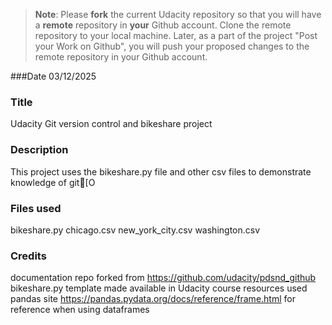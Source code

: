>**Note**: Please **fork** the current Udacity repository so that you will have a **remote** repository in **your** Github account. Clone the remote repository to your local machine. Later, as a part of the project "Post your Work on Github", you will push your proposed changes to the remote repository in your Github account.

###Date
03/12/2025

### Title
Udacity Git version control and bikeshare project

### Description
This project uses the bikeshare.py file and other csv files to demonstrate knowledge of git[O

### Files used
bikeshare.py
chicago.csv
new_york_city.csv
washington.csv

### Credits

documentation repo forked from https://github.com/udacity/pdsnd_github
bikeshare.py template made available in Udacity course resources
used pandas site https://pandas.pydata.org/docs/reference/frame.html for reference when using dataframes


